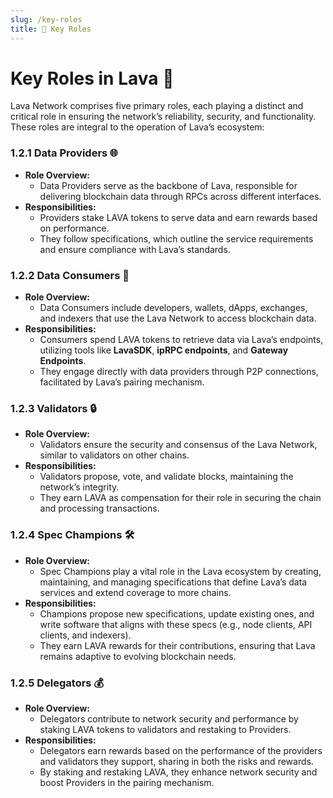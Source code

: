 ```yaml
---
slug: /key-roles
title: 🔑 Key Roles
---
```


# **Key Roles in Lava 🔑**

Lava Network comprises five primary roles, each playing a distinct and critical role in ensuring the network’s reliability, security, and functionality. These roles are integral to the operation of Lava’s ecosystem:

### **1.2.1 Data Providers** 🌐

- **Role Overview:**
  - Data Providers serve as the backbone of Lava, responsible for delivering blockchain data through RPCs across different interfaces.
- **Responsibilities:**
  - Providers stake LAVA tokens to serve data and earn rewards based on performance.
  - They follow specifications, which outline the service requirements and ensure compliance with Lava’s standards.

### **1.2.2 Data Consumers** 📲

- **Role Overview:**
  - Data Consumers include developers, wallets, dApps, exchanges, and indexers that use the Lava Network to access blockchain data.
- **Responsibilities:**
  - Consumers spend LAVA tokens to retrieve data via Lava’s endpoints, utilizing tools like **LavaSDK**, **ipRPC endpoints**, and **Gateway Endpoints**.
  - They engage directly with data providers through P2P connections, facilitated by Lava’s pairing mechanism.

### **1.2.3 Validators** 🔒

- **Role Overview:**
  - Validators ensure the security and consensus of the Lava Network, similar to validators on other chains.
- **Responsibilities:**
  - Validators propose, vote, and validate blocks, maintaining the network’s integrity.
  - They earn LAVA as compensation for their role in securing the chain and processing transactions.

### **1.2.4 Spec Champions** 🛠️

- **Role Overview:**
  - Spec Champions play a vital role in the Lava ecosystem by creating, maintaining, and managing specifications that define Lava’s data services and extend coverage to more chains.
- **Responsibilities:**
  - Champions propose new specifications, update existing ones, and write software that aligns with these specs (e.g., node clients, API clients, and indexers).
  - They earn LAVA rewards for their contributions, ensuring that Lava remains adaptive to evolving blockchain needs.

### **1.2.5 Delegators** 💰

- **Role Overview:**
  - Delegators contribute to network security and performance by staking LAVA tokens to validators and restaking to Providers.
- **Responsibilities:**
  - Delegators earn rewards based on the performance of the providers and validators they support, sharing in both the risks and rewards.
  - By staking and restaking LAVA, they enhance network security and boost Providers in the pairing mechanism.
